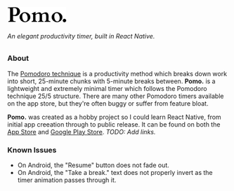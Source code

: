 ![](./assets/images/pomo-wordmark.png "Pomo.")
###### An elegant productivity timer, built in React Native.

### About
The [Pomodoro technique](https://en.wikipedia.org/wiki/Pomodoro_Technique) is a productivity method which breaks down work into short, 25-minute chunks with 5-minute breaks between. **Pomo.** is a lightweight and extremely minimal timer which follows the Pomodoro technique 25/5 structure. There are many other Pomodoro timers available on the app store, but they're often buggy or suffer from feature bloat.

**Pomo.** was created as a hobby project so I could learn React Native, from initial app creeation through to public release. It can be found on both the [App Store]() and [Google Play Store](). _TODO: Add links._

### Known Issues
- On Android, the "Resume" button does not fade out.
- On Android, the "Take a break." text does not properly invert as the timer animation passes through it.